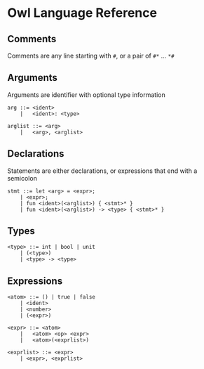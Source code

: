 # Owl Language Reference

## Comments
    
Comments are any line starting with `#`, or a pair of `#*` ... `*#`

## Arguments

Arguments are identifier with optional type information

    arg ::= <ident>
        |   <ident>: <type>

    arglist ::= <arg>
        |   <arg>, <arglist>

## Declarations

Statements are either declarations, or expressions that end with a semicolon

    stmt ::= let <arg> = <expr>;
        | <expr>;
        | fun <ident>(<arglist>) { <stmt>* }
        | fun <ident>(<arglist>) -> <type> { <stmt>* }

## Types

    <type> ::= int | bool | unit
        | (<type>)
        | <type> -> <type>

## Expressions

    <atom> ::= () | true | false
        | <ident> 
        | <number> 
        | (<expr>)

    <expr> ::= <atom>
        |   <atom> <op> <expr>
        |   <atom>(<exprlist>)

    <exprlist> ::= <expr> 
        | <expr>, <exprlist>
